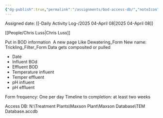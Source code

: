 ```yaml
---
{"dg-publish":true,"permalink":"/assignments/bod-access-db/","noteIcon":"","created":"2025-04-08T12:54:18.998-05:00"}
---
```


Assigned date: [[-Daily Activity Log-/2025 04-April 08\|2025 04-April 08]]

[[People/Chris Luss\|Chris Luss]]

Put in BOD information 
A new page
Like Dewatering_Form
New name: Trickling_Filter_Form
Data gets composited or pulled

- Date
- Influent BOd
- Effluent BOD
- Temperature influent
- Temper effluent 
- pH influent
- pH effluent
  
Form frequency: One per day
Timeline to completion: at least two weeks

Access DB: N:\Treatment Plants\Maxson Plant\Maxson Database\TEM Database.accdb